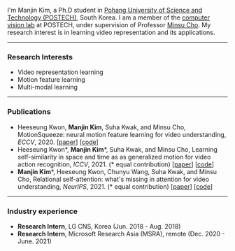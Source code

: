 <!--
**KimManjin/KimManjin** is a ✨ _special_ ✨ repository because its `README.md` (this file) appears on your GitHub profile.

Here are some ideas to get you started:

- 🔭 I’m currently working on ...
- 🌱 I’m currently learning ...
- 👯 I’m looking to collaborate on ...
- 🤔 I’m looking for help with ...
- 💬 Ask me about ...
- 📫 How to reach me: ...
- 😄 Pronouns: ...
- ⚡ Fun fact: ...
-->

I'm Manjin Kim, a Ph.D student in [Pohang University of Science and Technology (POSTECH)](https://www.postech.ac.kr/eng/), South Korea. I am a member of the [computer vision lab](http://cvlab.postech.ac.kr/lab/) at POSTECH, under supervision of Professor [Minsu Cho](http://cvlab.postech.ac.kr/~mcho/). My research interest is in learning video representation and its applications.

---------------------------------------------

### Research Interests
* Video representation learning
* Motion feature learning
* Multi-modal learning

---------------------------------------------

### Publications
* Heeseung Kwon, **Manjin Kim**, Suha Kwak, and Minsu Cho, MotionSqueeze: neural motion feature learning for video understanding, _ECCV_, 2020. [[paper](https://arxiv.org/abs/2007.09933)] [[code](https://github.com/arunos728/MotionSqueeze)]
* Heeseung Kwon*, **Manjin Kim***, Suha Kwak, and Minsu Cho, Learning self-similarity in space and time as as generalized motion for video action recognition, _ICCV_, 2021.   (* equal contribution) [[paper](https://arxiv.org/abs/2102.07092)] [[code](https://github.com/arunos728/SELFY)]
* **Manjin Kim***, Heeseung Kwon, Chunyu Wang, Suha Kwak, and Minsu Cho, Relational self-attention: what's missing in attention for video understanding, _NeurIPS_, 2021.   (* equal contribution) [[paper](https://arxiv.org/abs/2111.01673)] [[code](https://github.com/KimManjin/RSA)]

---------------------------------------------

### Industry experience
* **Research Intern**, LG CNS, Korea (Jun. 2018 - Aug. 2018)
* **Research Intern**, Microsoft Research Asia (MSRA), remote (Dec. 2020 - June. 2021)
